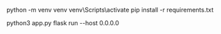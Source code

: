 python -m venv venv
venv\Scripts\activate
pip install -r requirements.txt

python3 app.py
flask run --host 0.0.0.0